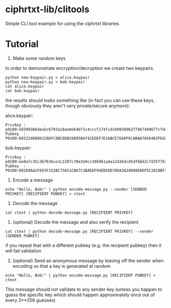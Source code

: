 # ciphrtxt-lib/clitools
Simple CLI tool example for using the ciphrtxt libraries

# Tutorial
1. Make some random keys

In order to demonstrate encryption/decryption we create two keypairs. 

```
python new-keypair.py > alice.keypair
python new-keypair.py > bob.keypair
cat alice.keypair
cat bob.keypair
```

the results should looks something like (in fact you can use these keys, though obviously they aren't very private/secure anymore):

alice.keypair:
```
Privkey : p0100:k8399366dea5c6793a18ae8e64bf1c4cccf174fcdc60038962f7467489677cfda:m8d901d00:n01800500:z49771381:s00016a38:r0003:fbc96b3b6ccb3d64e2f9b801daacfff4d5a3238e12a6093d95f05a140c86d16c5:ta05d848f6175ad18b38e49ccdf99daca025d607385a022322a6f41afa3d65222:f0986f686d193b6720cb7b60b74e221c2595518ee9d04a0c62cbccf571c484cf9:t5dfeae4466f0fb2478d2a9bd1622a25ba466428a7a801a9b216de903422fa0c7:f659d956d81bf513f6150a51e2c8d44741ee98ee05821c6a28105f169a0307f55:t2d3b774e2a04da28de190e2ad8806de553e2b0906affee51b10dc299b5e42f7e:cbb42e9a3
Pubkey  : P0100:K03224D886326DFC8BCDEBC6B95B4742EDEF7E16BCE7EA0F6CABAA7850483FE425D:M8D901D00:N01800500:Z49771381:S00016A38:R0003:FBC96B3B6CCB3D64E2F9B801DAACFFF4D5A3238E12A6093D95F05A140C86D16C5:T0214D033D9EE8EDB687C2B401DDB514ADA260AD945B8D40AC5718899FC1AB8546C:F0986F686D193B6720CB7B60B74E221C2595518EE9D04A0C62CBCCF571C484CF9:T02DF946293F23992D570227C7B2BC0BD5121D3A1BCF6BFAAD4D67C50F1A95F6B3C:F659D956D81BF513F6150A51E2C8D44741EE98EE05821C6A28105F169A0307F55:T03D2E05F6CEA2AAADBE07E96CF3C30E597EB6729389DF2099DE29CC1B05959C1E3:C0F06AD36
```

bob.keypair:
```
Privkey : p0100:ke0a7c35c3b763bce3c2207c70e3e9cc366961a4a12426dcd54f68d2c7d35f7b1:m60e41182:n40e01180:z4e27e5f9:s00013bda:r0003:ff46e6b23046b80ebf3a3c96713ef793567cd9e1cf1970b54fc45035f039a1c4e:t6bd73bc5153e578b3b2de1410959d16f30a035e1da7bd78bcef8dad861811a94:f2c1350b97e2b8c126a7dda8f2b05384663c24721a9ff165c9789b4886ad50b47:te8b6df0a9cf35fead321c444472f47ba7f0822a27b885d0303957a21f1b0931d:f9d344acd4f559b152cc8f56efa217c9f16c077b3786aa081c3f013ca6e3db14c:t4892b771565789df91f49cc0d31b5dadc453c81fbe717e3daacb1c04ea272d13:cdc2c6bbf
Pubkey  : P0100:K02D9AA1F693F152BC75651CB67C1BAEDF94EB56D78DA3A24808E06F5C2818BF3FA:M60E41182:N40E01180:Z4E27E5F9:S00013BDA:R0003:FF46E6B23046B80EBF3A3C96713EF793567CD9E1CF1970B54FC45035F039A1C4E:T039092B2D131A3E33AA90F5A3BC22AE373F88FB2FA573C3DAC2BCEF7B1FF9E9108:F2C1350B97E2B8C126A7DDA8F2B05384663C24721A9FF165C9789B4886AD50B47:T035D1E6C99068065D11F785B5120C5A046AA46A369BD77D82B91681DE7FEC883F7:F9D344ACD4F559B152CC8F56EFA217C9F16C077B3786AA081C3F013CA6E3DB14C:T03ECE6B9A7602B1FE181EA006D7A3630D7A829AE05C8A5926FACF78426ABC721B6:CCDF89CAA
```

1. Encode a message

```
echo "Hello, Bob!" | python encode-message.py --sender [SENDER PRIVKEY] [RECIPIENT PUBKEY] > ctext
```

1. Decode the message

```
cat ctext | python decode-message.py [RECIPIENT PRIVKEY]
```

1. (optional) Decode the message and also verify the recipient

```
cat ctext | python decode-message.py [RECIPIENT PRIVKEY] --sender [SENDER PUBKEY]
```

if you repeat that with a different pubkey (e.g. the recipient pubkey) then it will fail validation

1. (optional) Send an anonymous message by leaving off the sender when encoding so that a key is generated at random

```
echo "Hello, Bob!" | python encode-message.py [RECIPIENT PUBKEY] > ctext
```

This message should not validate to any sender key (unless you happen to guess the specific key which should happen approximately once out of every 2**256 guesses)


